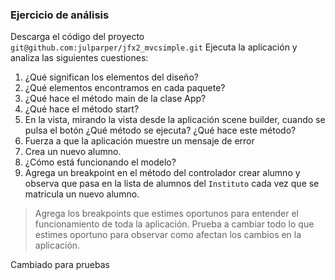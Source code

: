 ### Ejercicio de análisis

Descarga el código del proyecto ```git@github.com:julparper/jfx2_mvcsimple.git``` Ejecuta la aplicación y analiza las siguientes cuestiones:

1. ¿Qué significan los elementos del diseño?
2. ¿Qué elementos encontramos en cada paquete?
3. ¿Qué hace el método main de la clase App?
4. ¿Qué hace el método start?
5. En la vista, mirando la vista desde la aplicación scene builder, cuando se pulsa el botón ¿Qué método se ejecuta? ¿Qué hace este método?
6. Fuerza a que la aplicación muestre un mensaje de error
7. Crea un nuevo alumno.
8. ¿Cómo está funcionando el modelo?
9. Agrega un breakpoint en el método del controlador crear alumno y observa que pasa en la lista de alumnos del ```Instituto``` cada vez que se matricula un nuevo alumno.

>Agrega los breakpoints que estimes oportunos para entender el funcionamiento de toda la aplicación. Prueba a cambiar todo lo que estimes oportuno para observar como afectan los cambios en la aplicación.

Cambiado para pruebas
